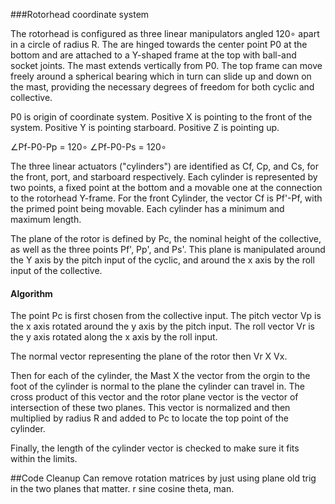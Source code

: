 ###Rotorhead coordinate system


The rotorhead is configured as three linear manipulators angled 120∘ apart in a circle of radius R.
The are hinged towards the center point P0 at the bottom and are attached to a Y-shaped frame at the
top with ball-and socket joints.  The mast extends vertically from P0.  The top frame can move 
freely around a spherical bearing which in turn can slide up and down on the mast, providing the
necessary degrees of freedom for both cyclic and collective.

P0 is origin of coordinate system.
Positive X is pointing to the front of the system.
Positive Y is pointing starboard.
Positive Z is pointing up.

∠Pf-P0-Pp = 120∘
∠Pf-P0-Ps = 120∘

The three linear actuators ("cylinders") are identified as Cf, Cp, and Cs, for the front, port, and
starboard respectively.  Each cylinder is represented by two points, a fixed point at the bottom
and a movable one at the connection to the rotorhead Y-frame.  For the front Cylinder, the vector
Cf is Pf'-Pf, with the primed point being movable.  Each cylinder has a minimum and maximum length.

The plane of the rotor is defined by Pc, the nominal height of the collective, as well as the
three points Pf', Pp', and Ps'.  This plane is manipulated around the Y axis by the pitch input
of the cyclic, and around the x axis by the roll input of the collective.

#### Algorithm
The point Pc is first chosen from the collective input.  The pitch vector Vp is the x axis rotated
around the y axis by the pitch input.  The roll vector Vr is the y axis rotated along the x axis by
the roll input.

The normal vector representing the plane of the rotor then Vr X Vx.

Then for each of the cylinder, the Mast X the vector from the orgin to the foot of the cylinder
is normal to the plane the cylinder can travel in.  The cross product of this vector and the rotor
plane vector is the vector of intersection of these two planes.  This vector is normalized and then
multiplied by radius R and added to Pc to locate the top point of the cylinder.

Finally, the length of the cylinder vector is checked to make sure it fits within the limits.

##Code Cleanup
Can remove rotation matrices by just using plane old trig in the two planes that matter. r sine cosine theta, man.